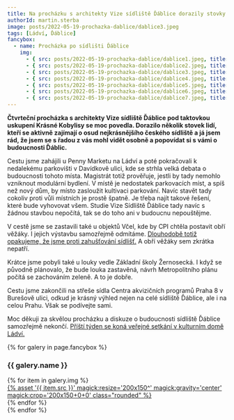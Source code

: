 ```yaml
---
title: Na procházku s architekty Vize sídliště Ďáblice dorazily stovky lidí
authorId: martin.sterba
image: posts/2022-05-19-prochazka-dablice/dablice3.jpeg
tags: [Ládví, Ďáblice]
fancybox:
  - name: Procházka po sídlišti Ďáblice
    img:
      - { src: posts/2022-05-19-prochazka-dablice/dablice1.jpeg, title: Procházka po sídlišti Ďáblice }
      - { src: posts/2022-05-19-prochazka-dablice/dablice2.jpeg, title: Procházka po sídlišti Ďáblice }
      - { src: posts/2022-05-19-prochazka-dablice/dablice3.jpeg, title: Procházka po sídlišti Ďáblice }
      - { src: posts/2022-05-19-prochazka-dablice/dablice4.jpeg, title: Procházka po sídlišti Ďáblice }
      - { src: posts/2022-05-19-prochazka-dablice/dablice5.jpeg, title: Procházka po sídlišti Ďáblice }
      - { src: posts/2022-05-19-prochazka-dablice/dablice6.jpeg, title: Procházka po sídlišti Ďáblice }
      - { src: posts/2022-05-19-prochazka-dablice/dablice7.jpeg, title: Procházka po sídlišti Ďáblice }
---
```


**Čtvrteční procházka s architekty Vize sídliště Ďáblice pod taktovkou uskupení Krásné Kobylisy se moc povedla. Dorazilo několik stovek lidí, kteří se aktivně zajímají o osud nejkrásnějšího českého sídliště a já jsem rád, že jsem se s řadou z vás mohl vidět osobně a popovídat si s vámi o budoucnosti Ďáblic.**

Cestu jsme zahájili u Penny Marketu na Ládví a poté pokračovali k nedalekému parkovišti v Davídkově ulici, kde se strhla velká debata o budoucnosti tohoto místa. Magistrát totiž prověřuje, jestli by tady nemohlo vzniknout modulární bydlení. V místě je nedostatek parkovacích míst, a spíš než nový dům, by místo zasloužit kultivaci parkování. Navíc stavět tady cokoliv proti vůli místních je prostě špatně. Je třeba najít takové řešení, které bude vyhovovat všem. Studie Vize Sídliště Ďáblice tady navíc s žádnou stavbou nepočítá, tak se do toho ani v budoucnu nepouštějme. 

V cestě jsme se zastavili také u objektů Včel, kde by CPI chtěla postavit obří věžáky. I jejich výstavbu samozřejmě odmítáme. [Dlouhodobě totiž opakujeme, že jsme proti zahušťování sídlišť.](https://praha8.pirati.cz/aktuality/sidliste-nezahustovat-nejsou-polevka-nove-byty-patri-na-brownfieldy.html) A obří věžáky sem zkrátka nepatří. 

Krátce jsme pobyli také u louky vedle Základní školy Žernosecká. I když se původně plánovalo, že bude louka zastavěná, návrh Metropolitního plánu počítá se zachováním zeleně. A to je dobře. 

Cestu jsme zakončili na střeše sídla Centra akvizičních programů Praha 8 v Burešově ulici, odkud je krásný výhled nejen na celé sídliště Ďáblice, ale i na celou Prahu. Však se podívejte sami.

Moc děkuji za skvělou procházku a diskuze o budoucnosti sídliště Ďáblice samozřejmě nekončí. [Příští týden se koná veřejné setkání v kulturním domě Ládví.](https://www.facebook.com/events/1171329296974774)

{% for galery in page.fancybox %}
<div class="mt-4">
  <h3>{{ galery.name }}</h3>
  <div class="grid grid-cols-4 gap-4">
  {% for item in galery.img %}
    <div class="">
      <a data-fancybox="gallery" href="{% asset '{{ item.src }}' @path %}" data-caption="{{ item.title }}">{% asset '{{ item.src }}' magick:resize='200x150^' magick:gravity='center' magick:crop='200x150+0+0' class="rounded" %}</a>
    </div>
  {% endfor %}
  </div>
</div>
{% endfor %}
